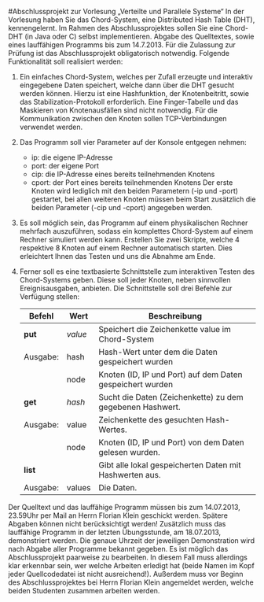 #Abschlussprojekt zur Vorlesung „Verteilte und Parallele Systeme“
In der Vorlesung haben Sie das Chord-System, eine Distributed Hash Table
(DHT), kennengelernt. Im Rahmen des Abschlussprojektes sollen Sie eine
Chord-DHT (in Java oder C) selbst implementieren. Abgabe des Quelltextes,
sowie eines lauffähigen Programms bis zum 14.7.2013. Für die Zulassung zur
Prüfung ist das Abschlussprojekt obligatorisch notwendig. Folgende
Funktionalität soll realisiert werden:

1. Ein einfaches Chord-System, welches per Zufall erzeugte und interaktiv
   eingegebene Daten speichert, welche dann über die DHT gesucht werden
   können. Hierzu ist eine Hashfunktion, der Knotenbeitritt, sowie das
   Stabilization-Protokoll erforderlich. Eine Finger-Tabelle und das
   Maskieren von Knotenausfällen sind nicht notwendig. Für die
   Kommunikation zwischen den Knoten sollen TCP-Verbindungen verwendet
   werden.
2. Das Programm soll vier Parameter auf der Konsole entgegen nehmen:
	- ip: die eigene IP-Adresse
	- port: der eigene Port
	- cip: die IP-Adresse eines bereits teilnehmenden Knotens
	- cport: der Port eines bereits teilnehmenden Knotens Der erste Knoten
	  wird lediglich mit den beiden Parametern (-ip und -port) gestartet,
	  bei allen weiteren Knoten müssen beim Start zusätzlich die beiden
	  Parameter (-cip und -cport) angegeben werden.
3. Es soll möglich sein, das Programm auf einem physikalischen Rechner
   mehrfach auszuführen, sodass ein komplettes Chord-System auf einem
   Rechner simuliert werden kann. Erstellen Sie zwei Skripte, welche 4
   respektive 8 Knoten auf einem Rechner automatisch starten. Dies
   erleichtert Ihnen das Testen und uns die Abnahme am Ende.
4. Ferner soll es eine textbasierte Schnittstelle zum interaktiven Testen
   des Chord-Systems geben. Diese soll jeder Knoten, neben sinnvollen
   Ereignisausgaben, anbieten. Die Schnittstelle soll drei Befehle zur
   Verfügung stellen:

	| Befehl | Wert | Beschreibung |
	-------- | ---- | ------------ |
	__put__ | *value* | Speichert die Zeichenkette value im Chord-System |
	Ausgabe: | hash | Hash-Wert unter dem die Daten gespeichert wurden |
	| | node | Knoten (ID, IP und Port) auf dem Daten gespeichert wurden |
	__get__ | *hash* | Sucht die Daten (Zeichenkette) zu dem gegebenen Hashwert.
	Ausgabe: | value | Zeichenkette des gesuchten Hash-Wertes.
	| | node | Knoten (ID, IP und Port) von dem Daten gelesen wurden.
	__list__ | | Gibt alle lokal gespeicherten Daten mit Hashwerten aus.
	Ausgabe: | values | Die Daten.


Der Quelltext und das lauffähige Programm müssen bis zum 14.07.2013,
23.59Uhr per Mail an Herrn Florian Klein geschickt werden. Spätere Abgaben
können nicht berücksichtigt werden! Zusätzlich muss das lauffähige Programm
in der letzten Übungsstunde, am 18.07.2013, demonstriert werden. Die genaue
Uhrzeit der jeweiligen Demonstration wird nach Abgabe aller Programme
bekannt gegeben. Es ist möglich das Abschlussprojekt paarweise zu
bearbeiten. In diesem Fall muss allerdings klar erkennbar sein, wer welche
Arbeiten erledigt hat (beide Namen im Kopf jeder Quellcodedatei ist nicht
ausreichend!). Außerdem muss vor Beginn des Abschlussprojektes bei Herrn
Florian Klein angemeldet werden, welche beiden Studenten zusammen arbeiten
werden.
